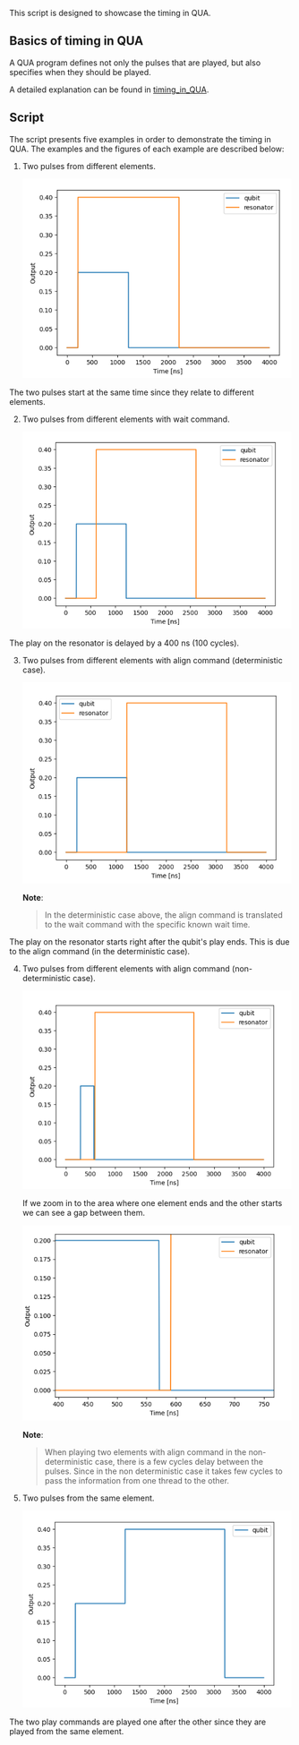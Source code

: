 

This script is designed to showcase the timing in QUA.

## Basics of timing in QUA

A QUA program defines not only the pulses that are played, but also specifies when they should be played.

A detailed explanation can be found in [timing_in_QUA](https://qm-docs.qualang.io/introduction).

## Script
The script presents five examples in order to demonstrate the timing in QUA.
The examples and the figures of each example are described below:

1. Two pulses from different elements.

    ![Two pulses from different elements](timing_example1.PNG)

The two pulses start at the same time since they relate to different elements.

2. Two pulses from different elements with wait command.

    ![Two pulses from different elements with wait command](timing_example2.PNG)

The play on the resonator is delayed by a 400 ns (100 cycles).

3. Two pulses from different elements with align command (deterministic case).

    ![Two pulses from different elements with align command (deterministic case)](timing_example3.PNG)

    **Note**:
    >In the deterministic case above, the align command is translated to the wait command with the specific known wait time.

The play on the resonator starts right after the qubit's play ends. This is due to the align command (in the deterministic case).

4. Two pulses from different elements with align command (non-deterministic case).

    ![Two pulses from different elements with align command (non-deterministic case](timing_example4.PNG)

    If we zoom in to the area where one element ends and the other starts we can see a gap between them.

    ![Two pulses from different elements with align command (non-deterministic case](timing_example4b.PNG)

    **Note**:
    >When playing two elements with align command in the non-deterministic case, there is a few cycles delay between the pulses.
Since in the non deterministic case it takes few cycles to pass the information from one thread to the other.

5. Two pulses from the same element.

    ![Two pulses from the same element](timing_example5.PNG)

   
The two play commands are played one after the other since they are played from the same element.
